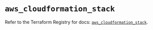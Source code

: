 # `aws_cloudformation_stack`

Refer to the Terraform Registry for docs: [`aws_cloudformation_stack`](https://registry.terraform.io/providers/hashicorp/aws/5.86.0/docs/resources/cloudformation_stack).
